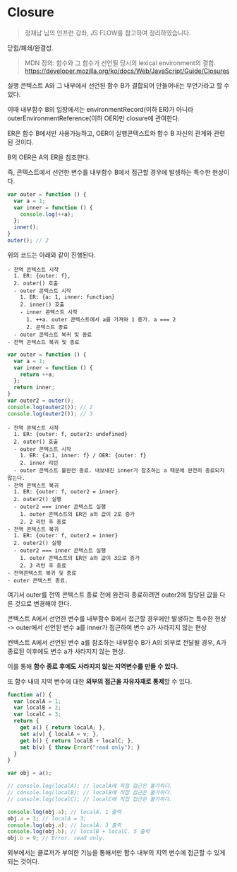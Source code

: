 # Closure

> 정재남 님의 인프런 강좌, JS FLOW를 참고하여 정리하였습니다.

닫힘/폐쇄/완결성.

> MDN 정의: 함수와 그 함수가 선언될 당시의 lexical environment의 결합.
> https://developer.mozilla.org/ko/docs/Web/JavaScript/Guide/Closures

실행 콘텍스트 A와 그 내부에서 선언된 함수 B가 결합되어 만들어내는 무언가라고 할 수있다.

이때 내부함수 B의 입장에서는 environmentRecord(이하 ER)가 아니라 outerEnvironmentReference(이하 OER)만 closure에 관여한다. 

ER은 함수 B에서만 사용가능하고, OER이 실행콘텍스트와 함수 B 자신의 관계와 관련된 것이다. 

B의 OER은 A의 ER을 참조한다. 

즉, 콘텍스트에서 선언한 변수를 내부함수 B에서 접근할 경우에 발생하는 특수한 현상이다.

```js
var outer = function () {
  var a = 1;
  var inner = function () {
    console.log(++a);
  };
  inner();
}
outer(); // 2
```
위의 코드는 아래와 같이 진행된다.
```
- 전역 콘텍스트 시작
  1. ER: {outer: f},
  2. outer() 호출
  - outer 콘텍스트 시작
    1. ER: {a: 1, inner: function}
    2. inner() 호출
    - inner 콘텍스트 시작
      1. ++a. outer 콘텍스트에서 a를 가져와 1 증가. a === 2
      2. 콘텍스트 종료
  - outer 콘텍스트 복귀 및 종료
- 전역 콘텍스트 복귀 및 종료
```
```js
var outer = function () {
  var a = 1;
  var inner = function () {
    return ++a;
  };
  return inner;
}
var outer2 = outer();
console.log(outer2()); // 2
console.log(outer2()); // 3
```
```
- 전역 콘텍스트 시작
  1. ER: {outer: f, outer2: undefined}
  2. outer() 호출
  - outer 콘텍스트 시작
    1. ER: {a:1, inner: f} / OER: {outer: f}
    2. inner 리턴
  - outer 콘텍스트 불완전 종료. 내보내진 inner가 참조하는 a 때문에 완전히 종료되지 않는다.
- 전역 콘텍스트 복귀
  1. ER: {outer: f, outer2 = inner}
  2. outer2() 실행
  - outer2 === inner 콘텍스트 실행
    1. outer 콘텍스트의 ER인 a의 값이 2로 증가
    2. 2 리턴 후 종료
- 전역 콘텍스트 복귀
  1. ER: {outer: f, outer2 = inner}
  2. outer2() 실행
  - outer2 === inner 콘텍스트 실행
    1. outer 콘텍스트의 ER인 a의 값이 3으로 증가
    2. 3 리턴 후 종료
- 전역콘텍스트 복귀 및 종료
- outer 콘텍스트 종료.
```

여기서 outer를 전역 콘텍스트 종료 전에 완전히 종료하려면 outer2에 할당된 값을 다른 것으로 변경해야 한다.

콘텍스트 A에서 선언한 변수를 내부함수 B에서 접근할 경우에만 발생하는 특수한 현상 -> outer에서 선언된 변수 a를 inner가 접근하여 변수 a가 사라지지 않는 현상

컨텍스트 A에서 선언된 변수 a를 참조하는 내부함수 B가 A의 외부로 전달될 경우, A가 종료된 이후에도 변수 a가 사라지지 않는 현상.

이를 통해 **함수 종료 후에도 사라지지 않는 지역변수를 만들 수 있다.**

또 함수 내의 지역 변수에 대한 **외부의 접근을 자유자재로 통제**할 수 있다. 

```js
function a() {
  var localA = 1;
  var localB = 2;
  var localC = 3;
  return {
    get a() { return localA; },
    set a(v) { localA = v; },
    get b() { return localB + localC; },
    set b(v) { throw Error("read only"); }
  }
}

var obj = a();

// console.log(localA); // localA에 직접 접근은 불가하다.
// console.log(localB); // localB에 직접 접근은 불가하다.
// console.log(localC); // localC에 직접 접근은 불가하다.

console.log(obj.a); // localA. 1 출력
obj.a = 3; // localA = 3;
console.log(obj.a); // localA. 3 출력
console.log(obj.b); // localB + localC. 5 출력
obj.b = 9; // Error. read only.
```

외부에서는 클로저가 부여한 기능을 통해서만 함수 내부의 지역 변수에 접근할 수 있게되는 것이다.